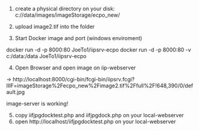 1. create a physical directory on your disk:
c://data/images/imageStorage/ecpo_new/

2. upload image2.tif into the folder

3. Start Docker image and port (windows enviroment)

docker run -d -p 8000:80 JoeTo1/iipsrv-ecpo
docker run -d -p 8000:80 -v c:/data:/data JoeTo1/iipsrv-ecpo

4. Open Browser and open image on iip-webserver

-> http://localhost:8000/cgi-bin/fcgi-bin/iipsrv.fcgi?IIIF=imageStorage%2Fecpo_new%2Fimage2.tif%2Ffull%2F!648,390/0/default.jpg

image-server is working!

5. copy iifjpgdocktest.php and iifjpgdock.php on your local-webserver
6. open http://localhost/iifjpgdocktest.php on your local-webserver


